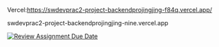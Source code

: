 Vercel:https://swdevprac2-project-backendprojingjing-f84q.vercel.app/



swdevprac2-project-backendprojingjing-nine.vercel.app

[![Review Assignment Due Date](https://classroom.github.com/assets/deadline-readme-button-24ddc0f5d75046c5622901739e7c5dd533143b0c8e959d652212380cedb1ea36.svg)](https://classroom.github.com/a/OFxUFd-r)
